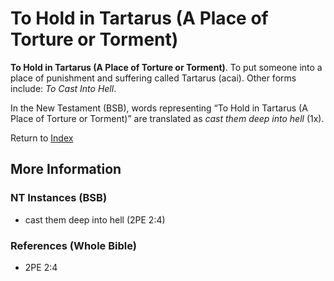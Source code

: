 # To Hold in Tartarus (A Place of Torture or Torment)
**To Hold in Tartarus (A Place of Torture or Torment)**. 
To put someone into a place of punishment and suffering called Tartarus (acai). 
Other forms include: 
*To Cast Into Hell*. 




In the New Testament (BSB), words representing “To Hold in Tartarus (A Place of Torture or Torment)” are translated as 
*cast them deep into hell* (1x). 


Return to [Index](00-Index.md)

## More Information

### NT Instances (BSB)

* cast them deep into hell (2PE 2:4)



### References (Whole Bible)

* 2PE 2:4



